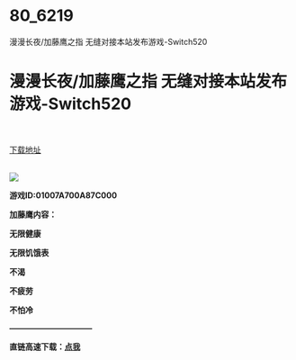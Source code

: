 # 80_6219
漫漫长夜/加藤鹰之指 无缝对接本站发布游戏-Switch520
# 漫漫长夜/加藤鹰之指 无缝对接本站发布游戏-Switch520
 <br/></br>
[下载地址](https://www.switch520.cc/article/6219 "下载地址")
<br/></br>

<p><img src="https://www.switch520.cc/muke_img/upload_art_editor_20200918-1_1f3841eec744658e3b822c5c4ed35763.jpg"></p>
<p></p>
<p><span><strong>游戏ID:01007A700A87C000</strong></span></p>
<p><span><strong>加藤鹰内容：<br></strong></span></p>
<p><span><strong>无限健康</strong></span></p>
<p><span><strong>无限饥饿表</strong></span></p>
<p><span><strong>不渴</strong></span></p>
<p><span><strong>不疲劳</strong></span></p>
<p><span><strong>不怕冷</strong></span></p>
<p><span><strong>——————————–</strong></span></p>
<p><span><strong>直链高速下载：</strong></span><a href="https://www.520tuku.tk:8888/down/pOoBujeCBFnI" target="_self" rel="noopener noreferrer"><span><strong>点我</strong></span></a></p>
